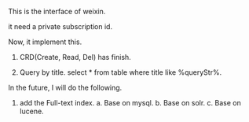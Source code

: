 This is the interface of weixin.

it need a private subscription id.

Now, it implement this.

1. CRD(Create, Read, Del) has finish.

2. Query by title. select * from table where title like %queryStr%.

In the future, I will do the following.

1. add the Full-text index.
   a.  Base on mysql.
   b.  Base on solr.
   c.  Base on lucene.